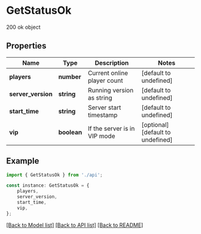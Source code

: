 # GetStatusOk

200 ok object

## Properties

Name | Type | Description | Notes
------------ | ------------- | ------------- | -------------
**players** | **number** | Current online player count | [default to undefined]
**server_version** | **string** | Running version as string | [default to undefined]
**start_time** | **string** | Server start timestamp | [default to undefined]
**vip** | **boolean** | If the server is in VIP mode | [optional] [default to undefined]

## Example

```typescript
import { GetStatusOk } from './api';

const instance: GetStatusOk = {
    players,
    server_version,
    start_time,
    vip,
};
```

[[Back to Model list]](../README.md#documentation-for-models) [[Back to API list]](../README.md#documentation-for-api-endpoints) [[Back to README]](../README.md)
